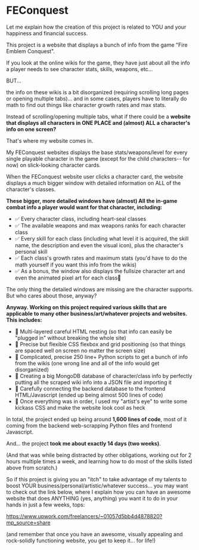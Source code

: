# FEConquest
Let me explain how the creation of this project is related to YOU and your happiness and financial success.

This project is a website that displays a bunch of info from the game "Fire Emblem Conquest".

If you look at the online wikis for the game, they have just about all the info a player needs to see character stats, skills, weapons, etc...

BUT...

the info on these wikis is a bit disorganized (requiring scrolling long pages or opening multiple tabs)... 
and in some cases, players have to literally do math to find out things like character growth rates and max stats.

Instead of scrolling/opening multiple tabs, what if there could be a **website that displays all characters in ONE PLACE and (almost) ALL a character's info on one screen?**

That's where my website comes in.



My FEConquest websites displays the base stats/weapons/level for every single playable character in the game (except for the child characters-- for now) on slick-looking character cards.

When the FEConquest website user clicks a character card, the website displays a much bigger window with detailed information on ALL of the character's classes.

**These bigger, more detailed windows have (almost) All the in-game combat info a player would want for that character, including:**
- ✅ Every character class, including heart-seal classes
- ✅ The available weapons and max weapons ranks for each character class
- ✅ Every skill for each class (including what level it is acquired, the skill name, the description and even the visual icon), plus the character's personal skill
- ✅ Each class's growth rates and maximum stats (you'd have to do the math yourself if you want this info from the wikis)
- ✅ As a bonus, the window also displays the fullsize character art and even the animated pixel art for each class🤺

The only thing the detailed windows are missing are the character supports. But who cares about those, anyway?



**Anyway. Working on this project required various skills that are applicable to many other business/art/whatever projects and websites. This includes:**
- 🎯 Multi-layered careful HTML nesting (so that info can easily be "plugged in" without breaking the whole site)
- 🎯 Precise but flexible CSS flexbox and grid positioning (so that things are spaced well on screen no matter the screen size)
- 🎯 Complicated, precise 250 line+ Python scripts to get a bunch of info from the wikis (one wrong line and all of the info would get disorganized)
- 🎯 Creating a big MongoDB database of character/class info by perfectly putting all the scraped wiki info into a JSON file and importing it
- 🎯 Carefully connecting the backend database to the frontend HTML/Javascript (ended up being almost 500 lines of code)
- 🎯 Once everything was in order, I used my "artist's eye" to write some kickass CSS and make the website look cool as heck

In total, the project ended up being around **1,600 lines of code**, most of it coming from the backend web-scrapping Python files and frontend Javascript.

And... the project **took me about exactly 14 days (two weeks)**.

(And that was while being distracted by other obligations, working out for 2 hours multiple times a week, and learning how to do most of the skills listed above from scratch.)



So if this project is giving you an "itch" to take advantage of my talents to boost YOUR business/personal/artistic/whatever success...
you may want to check out the link below, where I explain how you can have an awesome website that does ANYTHING (yes, anything) you want it to do in your hands in just a few weeks, tops:

https://www.upwork.com/freelancers/~01057d5bb4d4878820?mp_source=share

(and remember that once you have an awesome, visually appealing and rock-solidly functioning website, you get to keep it... for life!)
